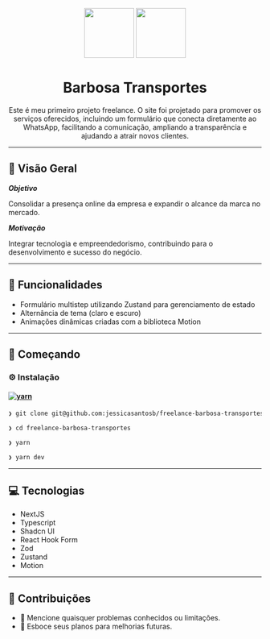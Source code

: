 <p align="center">
  <img src="https://img.icons8.com/?size=100&id=asWSSTBrDlTW&format=png&color=000000" width="99">
  <img src="https://img.icons8.com/?size=100&id=Xf1sHBmY73hA&format=png&color=000000" width="99">
</p>
<h1 align="center">Barbosa Transportes</h1>
<p align="center">
  Este é meu primeiro projeto freelance. O site foi projetado para promover os serviços oferecidos, incluindo um formulário que conecta diretamente ao WhatsApp, facilitando a comunicação, ampliando a transparência e ajudando a atrair novos clientes.
</p>

---

## 📍 Visão Geral

**_Objetivo_**

Consolidar a presença online da empresa e expandir o alcance da marca no mercado.

**_Motivação_**

Integrar tecnologia e empreendedorismo, contribuindo para o desenvolvimento e sucesso do negócio.

---

## 🧬 Funcionalidades

- Formulário multistep utilizando Zustand para gerenciamento de estado
- Alternância de tema (claro e escuro)
- Animações dinâmicas criadas com a biblioteca Motion

---

## 🚀 Começando

### ⚙️ Instalação

#### [![yarn](https://img.shields.io/badge/Yarn-3775A9.svg?style=flat&logo=Yarn&logoColor=white)](https://github.com/jessicasantosb/freelance-barbosa-transportes)

```sh
❯ git clone git@github.com:jessicasantosb/freelance-barbosa-transportes.git
```

```sh
❯ cd freelance-barbosa-transportes
```

```sh
❯ yarn
```

```sh
❯ yarn dev
```

---

## 💻 Tecnologias

- NextJS
- Typescript
- Shadcn UI
- React Hook Form
- Zod
- Zustand
- Motion

---

## 🤝 Contribuições

- 🔰 Mencione quaisquer problemas conhecidos ou limitações.
- 🐛 Esboce seus planos para melhorias futuras.

